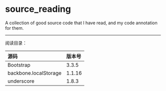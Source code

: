 # source_reading
A collection of good source code that I have read, and my code annotation for them.

---

阅读目录：

| 源码 | 版本号 |
| :---------              | :------ |
| Bootstrap               | 3.3.5   |
| backbone.localStorage   | 1.1.16  |
| underscore              | 1.8.3   |
